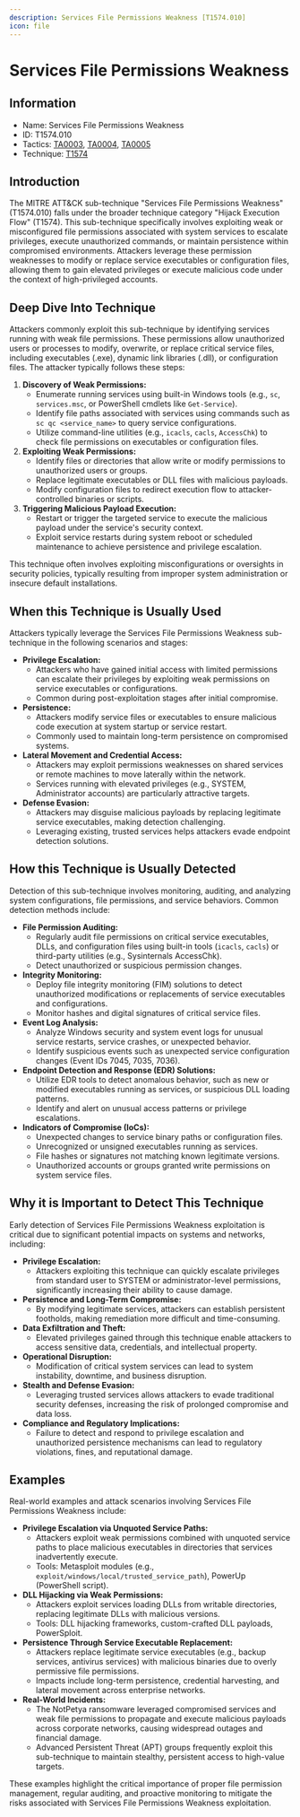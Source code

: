 ```yaml
---
description: Services File Permissions Weakness [T1574.010]
icon: file
---
```


# Services File Permissions Weakness

## Information

* Name: Services File Permissions Weakness
* ID: T1574.010
* Tactics: [TA0003](../../ta0003/), [TA0004](../), [TA0005](../../ta0005/)
* Technique: [T1574](./)

## Introduction

The MITRE ATT\&CK sub-technique "Services File Permissions Weakness" (T1574.010) falls under the broader technique category "Hijack Execution Flow" (T1574). This sub-technique specifically involves exploiting weak or misconfigured file permissions associated with system services to escalate privileges, execute unauthorized commands, or maintain persistence within compromised environments. Attackers leverage these permission weaknesses to modify or replace service executables or configuration files, allowing them to gain elevated privileges or execute malicious code under the context of high-privileged accounts.

## Deep Dive Into Technique

Attackers commonly exploit this sub-technique by identifying services running with weak file permissions. These permissions allow unauthorized users or processes to modify, overwrite, or replace critical service files, including executables (.exe), dynamic link libraries (.dll), or configuration files. The attacker typically follows these steps:

1. **Discovery of Weak Permissions:**
   * Enumerate running services using built-in Windows tools (e.g., `sc`, `services.msc`, or PowerShell cmdlets like `Get-Service`).
   * Identify file paths associated with services using commands such as `sc qc <service_name>` to query service configurations.
   * Utilize command-line utilities (e.g., `icacls`, `cacls`, `AccessChk`) to check file permissions on executables or configuration files.
2. **Exploiting Weak Permissions:**
   * Identify files or directories that allow write or modify permissions to unauthorized users or groups.
   * Replace legitimate executables or DLL files with malicious payloads.
   * Modify configuration files to redirect execution flow to attacker-controlled binaries or scripts.
3. **Triggering Malicious Payload Execution:**
   * Restart or trigger the targeted service to execute the malicious payload under the service's security context.
   * Exploit service restarts during system reboot or scheduled maintenance to achieve persistence and privilege escalation.

This technique often involves exploiting misconfigurations or oversights in security policies, typically resulting from improper system administration or insecure default installations.

## When this Technique is Usually Used

Attackers typically leverage the Services File Permissions Weakness sub-technique in the following scenarios and stages:

* **Privilege Escalation:**
  * Attackers who have gained initial access with limited permissions can escalate their privileges by exploiting weak permissions on service executables or configurations.
  * Common during post-exploitation stages after initial compromise.
* **Persistence:**
  * Attackers modify service files or executables to ensure malicious code execution at system startup or service restart.
  * Commonly used to maintain long-term persistence on compromised systems.
* **Lateral Movement and Credential Access:**
  * Attackers may exploit permissions weaknesses on shared services or remote machines to move laterally within the network.
  * Services running with elevated privileges (e.g., SYSTEM, Administrator accounts) are particularly attractive targets.
* **Defense Evasion:**
  * Attackers may disguise malicious payloads by replacing legitimate service executables, making detection challenging.
  * Leveraging existing, trusted services helps attackers evade endpoint detection solutions.

## How this Technique is Usually Detected

Detection of this sub-technique involves monitoring, auditing, and analyzing system configurations, file permissions, and service behaviors. Common detection methods include:

* **File Permission Auditing:**
  * Regularly audit file permissions on critical service executables, DLLs, and configuration files using built-in tools (`icacls`, `cacls`) or third-party utilities (e.g., Sysinternals AccessChk).
  * Detect unauthorized or suspicious permission changes.
* **Integrity Monitoring:**
  * Deploy file integrity monitoring (FIM) solutions to detect unauthorized modifications or replacements of service executables and configurations.
  * Monitor hashes and digital signatures of critical service files.
* **Event Log Analysis:**
  * Analyze Windows security and system event logs for unusual service restarts, service crashes, or unexpected behavior.
  * Identify suspicious events such as unexpected service configuration changes (Event IDs 7045, 7035, 7036).
* **Endpoint Detection and Response (EDR) Solutions:**
  * Utilize EDR tools to detect anomalous behavior, such as new or modified executables running as services, or suspicious DLL loading patterns.
  * Identify and alert on unusual access patterns or privilege escalations.
* **Indicators of Compromise (IoCs):**
  * Unexpected changes to service binary paths or configuration files.
  * Unrecognized or unsigned executables running as services.
  * File hashes or signatures not matching known legitimate versions.
  * Unauthorized accounts or groups granted write permissions on system service files.

## Why it is Important to Detect This Technique

Early detection of Services File Permissions Weakness exploitation is critical due to significant potential impacts on systems and networks, including:

* **Privilege Escalation:**
  * Attackers exploiting this technique can quickly escalate privileges from standard user to SYSTEM or administrator-level permissions, significantly increasing their ability to cause damage.
* **Persistence and Long-Term Compromise:**
  * By modifying legitimate services, attackers can establish persistent footholds, making remediation more difficult and time-consuming.
* **Data Exfiltration and Theft:**
  * Elevated privileges gained through this technique enable attackers to access sensitive data, credentials, and intellectual property.
* **Operational Disruption:**
  * Modification of critical system services can lead to system instability, downtime, and business disruption.
* **Stealth and Defense Evasion:**
  * Leveraging trusted services allows attackers to evade traditional security defenses, increasing the risk of prolonged compromise and data loss.
* **Compliance and Regulatory Implications:**
  * Failure to detect and respond to privilege escalation and unauthorized persistence mechanisms can lead to regulatory violations, fines, and reputational damage.

## Examples

Real-world examples and attack scenarios involving Services File Permissions Weakness include:

* **Privilege Escalation via Unquoted Service Paths:**
  * Attackers exploit weak permissions combined with unquoted service paths to place malicious executables in directories that services inadvertently execute.
  * Tools: Metasploit modules (e.g., `exploit/windows/local/trusted_service_path`), PowerUp (PowerShell script).
* **DLL Hijacking via Weak Permissions:**
  * Attackers exploit services loading DLLs from writable directories, replacing legitimate DLLs with malicious versions.
  * Tools: DLL hijacking frameworks, custom-crafted DLL payloads, PowerSploit.
* **Persistence Through Service Executable Replacement:**
  * Attackers replace legitimate service executables (e.g., backup services, antivirus services) with malicious binaries due to overly permissive file permissions.
  * Impacts include long-term persistence, credential harvesting, and lateral movement across enterprise networks.
* **Real-World Incidents:**
  * The NotPetya ransomware leveraged compromised services and weak file permissions to propagate and execute malicious payloads across corporate networks, causing widespread outages and financial damage.
  * Advanced Persistent Threat (APT) groups frequently exploit this sub-technique to maintain stealthy, persistent access to high-value targets.

These examples highlight the critical importance of proper file permission management, regular auditing, and proactive monitoring to mitigate the risks associated with Services File Permissions Weakness exploitation.
